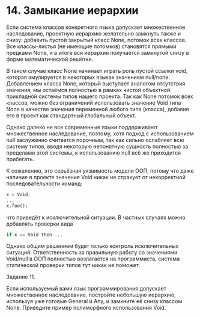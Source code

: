 # 14. Замыкание иерархии

Если система классов конкретного языка допускает множественное наследование, проектную иерархию желательно замкнуть также и снизу: добавить пустой закрытый класс None, потомок всех классов. Все классы-листья (не имеющие потомков) становятся прямыми предками None, и в итоге вся иерархия получается замкнутой снизу в форме математической решётки.

В таком случае класс None начинает играть роль пустой ссылки void, которая эмулируется в некоторых языках значением null/none. Добавлением класса None, который выступает аналогом отсутствия значения, мы остаёмся полностью в рамках чистой объектной прикладной системы типов нашего проекта. Так как None потомок всех классов, можно без ограничений использовать значение Void типа None в качестве значения переменной любого типа (класса), добавив его в проект как стандартный глобальный объект.

Однако далеко не все современные языки поддерживают множественное наследование, поэтому, хотя подход с использованием null заслуженно считается порочным, так как сильно ослабляет всю систему типов, вводя некоторую непонятную сущность полностью за пределами этой системы, к использованию null всё же приходится прибегать.

К сожалению, это серьёзная уязвимость модели ООП, потому что даже наличие в проекте значения Void никак не страхует от некорректной последовательности команд:

```python
x = Void;
...
x.foo();
```

что приведёт к исключительной ситуации. В частных случаях можно добавлять проверки вида

```python
if x == Void then ...
```

Однако общим решением будет только контроль исключительных ситуаций. Ответственность за правильную работу со значениями Void/null в ООП полностью возлагается на программиста, система статической проверки типов тут никак не поможет.

Задание 11.

Если используемый вами язык программирования допускает множественное наследование, постройте небольшую иерархию, используя уже готовые General и Any, и замкните её снизу классом None. Приведите пример полиморфного использования Void.
